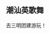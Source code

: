 <script setup>
import BackMap from '@/components/BackMap.vue';
import ImgPreview from '@/components/ImgPreview.vue';

const imgList = [
    'https://nimg.ws.126.net/?url=http%3A%2F%2Fdingyue.ws.126.net%2F2022%2F0826%2Fe8bce663j00rh7fub0180d200u000hxg00f60092.jpg&thumbnail=660x2147483647&quality=80&type=jpg',
]

</script>

<BackMap />

## 潮汕英歌舞

去三明团建游玩！


<ImgPreview :imgList="imgList"></ImgPreview>